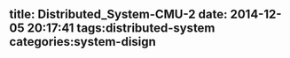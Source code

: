 title: Distributed_System-CMU-2
date: 2014-12-05 20:17:41
tags:distributed-system
categories:system-disign
---
# 
